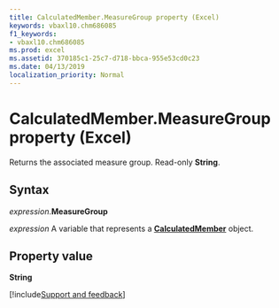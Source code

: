 ```yaml
---
title: CalculatedMember.MeasureGroup property (Excel)
keywords: vbaxl10.chm686085
f1_keywords:
- vbaxl10.chm686085
ms.prod: excel
ms.assetid: 370185c1-25c7-d718-bbca-955e53cd0c23
ms.date: 04/13/2019
localization_priority: Normal
---
```



# CalculatedMember.MeasureGroup property (Excel)

Returns the associated measure group. Read-only **String**. 


## Syntax

_expression_.**MeasureGroup**

_expression_ A variable that represents a **[CalculatedMember](Excel.CalculatedMember.md)** object.


## Property value

**String**




[!include[Support and feedback](~/includes/feedback-boilerplate.md)]
